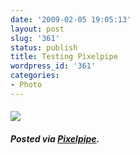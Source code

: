```yaml
---
date: '2009-02-05 19:05:13'
layout: post
slug: '361'
status: publish
title: Testing Pixelpipe
wordpress_id: '361'
categories:
- Photo
---
```


#### 

![](http://static.pixelpipe.com/68cb0a5c-e304-4d45-a377-7819be7b63c0_m.jpg)

##### Posted via [Pixelpipe](http://pixelpipe.com).
